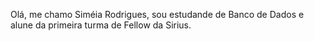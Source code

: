 Olá, me chamo Siméia Rodrigues, sou estudande de Banco de Dados e alune da primeira turma de Fellow da Sirius.
